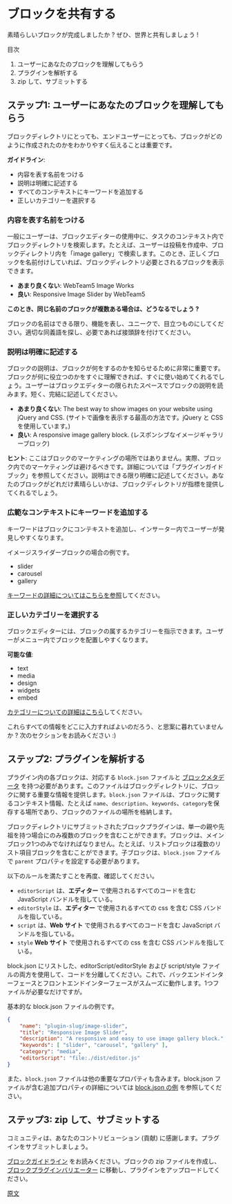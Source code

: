 <!-- 
# Share your Block with the World
 -->
# ブロックを共有する

<!-- 
So you've created an awesome block? Care to share?
 -->
素晴らしいブロックが完成しましたか ? ぜひ、世界と共有しましょう !

<!-- 
**Contents**:
 -->
目次

<!--  
1. Help users understand your block
2. Analyze your plugin
3. Zip & Submit
 --> 
1. ユーザーにあなたのブロックを理解してもらう
2. プラグインを解析する
3. zip して、サブミットする

<!-- 
## Step 1: Help users understand your block
 -->
## ステップ1: ユーザーにあなたのブロックを理解してもらう
<!-- 
It is important to the Block Directory and our end users to provide easy to understand information on how your block was created.
 -->
ブロックディレクトリにとっても、エンドユーザーにとっても、ブロックがどのように作成されたのかをわかりやすく伝えることは重要です。

<!-- 
**Guidelines**:
 -->
**ガイドライン**:

<!-- 
-   Name your block based on what it does
-   Clearly describe your block
-   Add Keywords for all contexts
-   Choose the right category
 -->
-   内容を表す名前をつける
-   説明は明確に記述する
-   すべてのコンテキストにキーワードを追加する
-   正しいカテゴリーを選択する

<!-- 
### Name your block based on what it does
 -->
### 内容を表す名前をつける

<!-- 
Users typically search the Block Directory within the Block Editor and do so in the context of a task. For example, when building their post, a user may search the Block Directory for an “image gallery”. Naming your block accordingly will help the Block Directory surface it when it's needed.
 -->
一般にユーザーは、ブロックエディターの使用中に、タスクのコンテキスト内でブロックディレクトリを検索します。たとえば、ユーザーは投稿を作成中、ブロックディレクトリ内を「image gallery」で検索します。このとき、正しくブロックを名前付けしていれば、ブロックディレクトリ必要とされるブロックを表示できます。

<!-- 
**Not So Good**: WebTeam5 Image Works
**Good**: Responsive Image Slider by WebTeam5
 -->
- **あまり良くない**: WebTeam5 Image Works
- **良い**: Responsive Image Slider by WebTeam5

<!-- 
**Question: What happens when there are multiple blocks with similar names?**
Try your best to make your block's name functional and unique to make it stand out. Look for applicable synonyms or include a prefix if necessary.
 -->
**このとき、同じ名前のブロックが複数ある場合は、どうなるでしょう ?**

ブロックの名前はできる限り、機能を表し、ユニークで、目立つものにしてください。適切な同義語を探し、必要であれば接頭辞を付けてください。

<!-- 
### Clearly describe your block
 -->
### 説明は明確に記述する

<!-- 
The description really helps to communicate what your block does.The quicker a user understands how your block will help them, the more likely it is a user will use your block. Users will be reading your block's description within the Block Editor where space can be limited. Try to keep it short and concise.
 -->
ブロックの説明は、ブロックが何をするのかを知らせるために非常に重要です。ブロックが何に役立つのかをすぐに理解できれば、すぐに使い始めてくれるでしょう。ユーザーはブロックエディターの限られたスペースでブロックの説明を読みます。短く、完結に記述してください。

<!-- 
**Not So Good**: The best way to show images on your website using jQuery and CSS.
**Good**: A responsive image gallery block.
 -->
- **あまり良くない**: The best way to show images on your website using jQuery and CSS. (サイトで画像を表示する最高の方法です。jQuery と CSS を使用しています。)
- **良い**: A responsive image gallery block. (レスポンシブなイメージギャラリーブロック)

<!-- 
**Tip**: It’s not about marketing your block, in fact we want to avoid marketing in blocks. You can read more about it in the [plugin guidelines]. Stick to being as clear as you can. The Block Directory will provide metrics to let users know how awesome your block is!
 -->
**ヒント**: ここはブロックのマーケティングの場所ではありません。実際、ブロック内でのマーケティングは避けるべきです。詳細については「プラグインガイドブック」を参照してください。説明はできる限り明確に記述してください。あなたのブロックがどれだけ素晴らしいかは、ブロックディレクトリが指標を提供してくれるでしょう。

<!-- 
### Add Keywords for broader context
 -->
### 広範なコンテキストにキーワードを追加する

<!-- 
Keywords add extra context to your block and make it more likely to be found in the inserter.
 -->
キーワードはブロックにコンテキストを追加し、インサーター内でユーザーが発見しやすくなります。

<!-- 
Examples for an Image Slider block:
 -->
イメージスライダーブロックの場合の例です。

-   slider
-   carousel
-   gallery

<!-- 
[Read more about keywords.](/docs/designers-developers/developers/block-api/block-metadata.md#keywords)
 -->
[キーワードの詳細についてはこちらを参照](https://ja.wordpress.org/team/handbook/block-editor/developers/block-api/block-metadata#keywords)してください。

<!-- 
### Choose the right category
 -->
### 正しいカテゴリーを選択する

<!-- 
The Block Editor allows you to indicate the category your block belongs in, making it easier for users to locate your block in the menu.
 -->
ブロックエディターには、ブロックの属するカテゴリーを指示できます。ユーザーがメニュー内でブロックを配置しやすくなります。

<!-- 
**Possible Values**:
 -->
**可能な値**:

-   text
-   media
-   design
-   widgets
-   embed
<!-- 
[Read more about categories.](/docs/designers-developers/developers/block-api/block-metadata.md#category)
 -->
[カテゴリーについての詳細はこちら](https://ja.wordpress.org/team/handbook/block-editor/developers/block-api/block-metadata#keywords)してください。

<!-- 
Wondering where to input all this information? Read the next section :)
 -->
これらすべての情報をどこに入力すればよいのだろう、と思案に暮れていませんか ? 次のセクションをお読みください :)

<!-- 
## Step 2: Analyze your plugin
 -->
## ステップ2: プラグインを解析する
<!-- 
Each block in your plugin should have a corresponding `block.json` file with the [block metadata](/docs/designers-developers/developers/block-api/block-metadata.md). This file provides the Block Directory important information about your block. Along with being the place to store contextual information about your block like the: `name`, `description`, `keywords` and `category`, the `block.json` file stores the location of your block’s files.
 -->
プラグイン内の各ブロックは、対応する `block.json` ファイルと [ブロックメタデータ](https://ja.wordpress.org/team/handbook/block-editor/developers/block-api/block-metadata/) を持つ必要があります。このファイルはブロックディレクトリに、ブロックに関する重要な情報を提供します。`block.json` ファイルは、ブロックに関するコンテキスト情報、たとえば `name`、`description`、`keywords`、`category`を保存する場所であり、ブロックのファイルの場所を格納します。

<!-- 
Block plugins submitted to the Block Directory can contain mutliple blocks only if they are children of a single parent/ancestor. There should only be one main block. For example, a list block can contain list-item blocks. Children blocks must set the `parent` property in their `block.json` file.
 -->
ブロックディレクトリにサブミットされたブロックプラグインは、単一の親や先祖を持つ場合にのみ複数のブロックを含むことができます。ブロックは、メインブロック1つのみでなければなりません。たとえば、リストブロックは複数のリスト項目ブロックを含むことができます。子ブロックは、`block.json` ファイルで `parent` プロパティを設定する必要があります。

<!-- 
Double check that the following is true for your block:
 -->
以下のルールを満たすことを再度、確認してください。

<!-- 
-   `editorScript` is pointing to the JavaScript bundle that includes all the code used in the **editor**.
-   `editorStyle` is pointing to the CSS bundle that includes all the css used in the **editor**.
-   `script` is pointing to the JavaScript bundle that includes all the code used on the **website**.
-   `style` is pointing to the CSS bundle that includes all the code used on the **website**.
 -->
-   `editorScript` は、**エディター** で使用されるすべてのコードを含む JavaScript バンドルを指している。
-   `editorStyle` は、**エディター** で使用されるすべての css を含む CSS バンドルを指している。
-   `script`  は、**Web サイト** で使用されるすべてのコードを含む JavaScript バンドルを指している。
-   `style` **Web サイト** で使用されるすべての css を含む CSS バンドルを指している。

<!-- 
We encourage the separation of code by using both editorScript/editorStyle and script/style files listed in your block.json to keep the backend and frontend interfaces running smoothly. Even though only one file is required.
 -->
block.json にリストした、editorScript/editorStyle および script/style ファイルの両方を使用して、コードを分離してください。これで、バックエンドインターフェースとフロントエンドインターフェースがスムーズに動作します。1つファイルが必要なだけですが。

<!-- 
Here is an example of a basic block.json file.
 -->
基本的な block.json ファイルの例です。

```json
{
	"name": "plugin-slug/image-slider",
	"title": "Responsive Image Slider",
	"description": "A responsive and easy to use image gallery block.",
	"keywords": [ "slider", "carousel", "gallery" ],
	"category": "media",
	"editorScript": "file:./dist/editor.js"
}
```
<!-- 
The `block.json` file also contains other important properties. Take a look at an [example block.json](/docs/designers-developers/developers/block-api/block-metadata.md) for additional properties to be included in the block.json file.
 -->
また、`block.json` ファイルは他の重要なプロパティも含みます。block.json ファイルが含む追加プロパティの詳細については [block.json の例](https://ja.wordpress.org/team/handbook/block-editor/developers/block-api/block-metadata/) を参照してください。

<!-- 
## Step 3: Zip & Submit
 -->
## ステップ3: zip して、サブミットする

<!-- 
The community is thankful for your contribution. It is time to submit your plugin.
 -->
コミュニティは、あなたのコントリビューション (貢献) に感謝します。プラグインをサブミットしましょう。

<!-- 
Go through [the block guidelines](https://github.com/WordPress/wporg-plugin-guidelines/blob/block-guidelines/blocks.md). Create a zip file of your block and go to the [block plugin validator](https://wordpress.org/plugins/developers/block-plugin-validator/) and upload your plugin.
 -->
[ブロックガイドライン](https://github.com/WordPress/wporg-plugin-guidelines/blob/block-guidelines/blocks.md) をお読みください。ブロックの zip ファイルを作成し、[ブロックプラグインバリエーター](https://wordpress.org/plugins/developers/block-plugin-validator/) に移動し、プラグインをアップロードしてください。

[原文](https://github.com/WordPress/gutenberg/blob/HEAD/docs/designers-developers/developers/tutorials/create-block/submitting-to-block-directory.md)